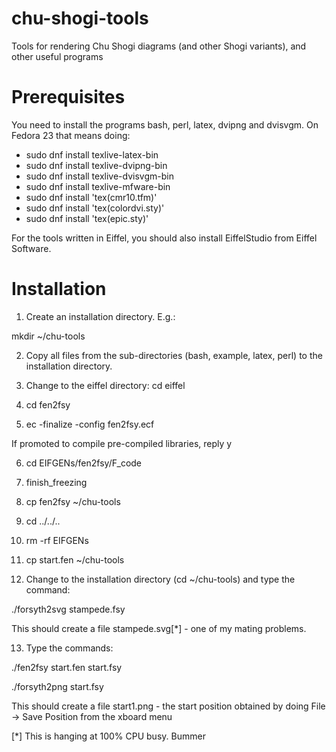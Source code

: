 chu-shogi-tools
===============

Tools for rendering Chu Shogi diagrams (and other Shogi variants), and other useful programs

Prerequisites
=============

You need to install the programs bash, perl, latex, dvipng and dvisvgm. On Fedora 23 that means doing:

- sudo dnf install texlive-latex-bin
- sudo dnf install texlive-dvipng-bin
- sudo dnf install texlive-dvisvgm-bin
- sudo dnf install texlive-mfware-bin
- sudo dnf install 'tex(cmr10.tfm)'
- sudo dnf install 'tex(colordvi.sty)'
- sudo dnf install 'tex(epic.sty)'

For the tools written in Eiffel, you should also install EiffelStudio from Eiffel Software.

Installation
============

1) Create an installation directory. E.g.:

mkdir ~/chu-tools

2) Copy all files from the sub-directories (bash, example, latex, perl) to the installation directory.

3) Change to the eiffel directory: cd eiffel

4) cd fen2fsy

5) ec -finalize -config fen2fsy.ecf

If promoted to compile pre-compiled libraries, reply y

6) cd EIFGENs/fen2fsy/F_code

7) finish_freezing

8) cp fen2fsy ~/chu-tools

9) cd ../../..

10) rm -rf EIFGENs

11) cp start.fen ~/chu-tools

12) Change to the installation directory (cd ~/chu-tools) and type the command:

./forsyth2svg stampede.fsy

This should create a file stampede.svg[*] - one of my mating problems.

13) Type the commands:

./fen2fsy start.fen start.fsy

./forsyth2png start.fsy

This should create a file start1.png - the start position obtained by doing File -> Save Position from the xboard menu

[*] This is hanging at 100% CPU busy. Bummer


